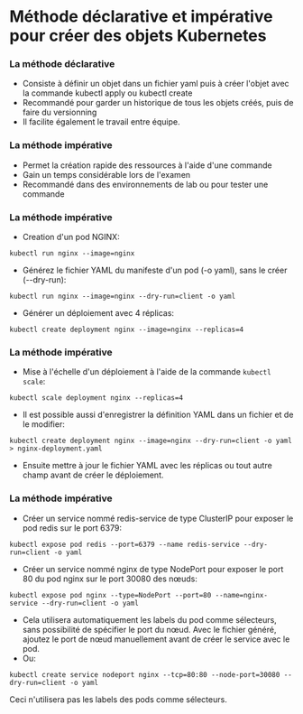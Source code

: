 # Méthode déclarative et impérative pour créer des objets Kubernetes

### La méthode déclarative

- Consiste à définir un objet dans un fichier yaml puis à créer l'objet avec la commande kubectl apply ou kubectl create
- Recommandé pour garder un historique de tous les objets créés, puis de faire du versionning
- Il facilite également le travail entre équipe.


### La méthode impérative

- Permet la création rapide des ressources à l'aide d'une commande
- Gain un temps considérable lors de l'examen
- Recommandé dans des environnements de lab ou pour tester une commande 


### La méthode impérative

- Creation d'un pod NGINX: 
  
```console
kubectl run nginx --image=nginx
```

- Générez le fichier YAML du manifeste d'un pod (-o yaml), sans le créer (--dry-run): 

```console
kubectl run nginx --image=nginx --dry-run=client -o yaml
```

- Générer un déploiement avec 4 réplicas: 

```console
kubectl create deployment nginx --image=nginx --replicas=4
```

### La méthode impérative

- Mise à l'échelle d'un déploiement à l'aide de la commande `kubectl scale`: 
  
```console
kubectl scale deployment nginx --replicas=4
```

- Il est possible aussi d'enregistrer la définition YAML dans un fichier et de le modifier: 

```console
kubectl create deployment nginx --image=nginx --dry-run=client -o yaml > nginx-deployment.yaml
```

- Ensuite mettre à jour le fichier YAML avec les réplicas ou tout autre champ avant de créer le déploiement.


### La méthode impérative

- Créer un service nommé redis-service de type ClusterIP pour exposer le pod redis sur le port 6379: 
  
```console
kubectl expose pod redis --port=6379 --name redis-service --dry-run=client -o yaml
```

- Créer un service nommé nginx de type NodePort pour exposer le port 80 du pod nginx sur le port 30080 des nœuds: 
  
```console
kubectl expose pod nginx --type=NodePort --port=80 --name=nginx-service --dry-run=client -o yaml
```

- Cela utilisera automatiquement les labels du pod comme sélecteurs, sans possibilité de spécifier le port du nœud. Avec le fichier généré, ajoutez le port de nœud manuellement avant de créer le service avec le pod. 
- Ou:
  
```console
kubectl create service nodeport nginx --tcp=80:80 --node-port=30080 --dry-run=client -o yaml
```

Ceci n'utilisera pas les labels des pods comme sélecteurs. 


